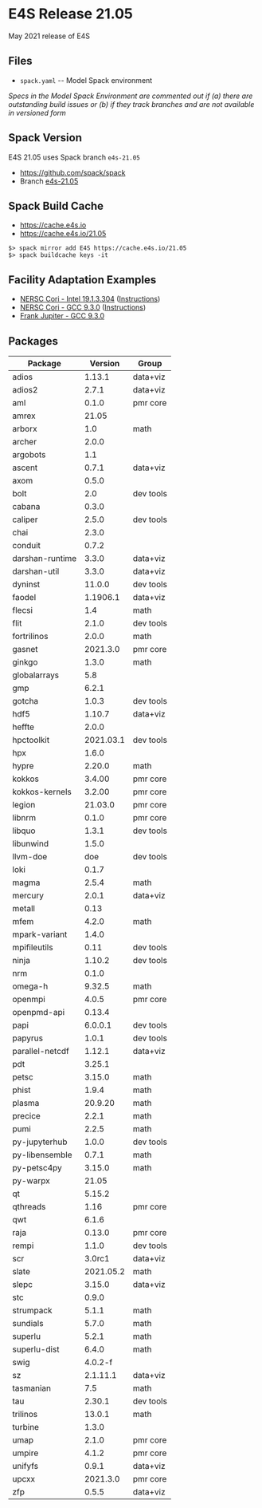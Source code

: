 # E4S Release 21.05

May 2021 release of E4S

## Files

* `spack.yaml` -- Model Spack environment
  
*Specs in the Model Spack Environment are commented out if (a) there are outstanding build issues or (b) if they track branches and are not available in versioned form*


## Spack Version

E4S 21.05 uses Spack branch `e4s-21.05`
* https://github.com/spack/spack
* Branch [e4s-21.05](https://github.com/spack/spack/tree/e4s-21.05)


## Spack Build Cache

* https://cache.e4s.io
* https://cache.e4s.io/21.05

```
$> spack mirror add E4S https://cache.e4s.io/21.05
$> spack buildcache keys -it
```


## Facility Adaptation Examples

* [NERSC Cori - Intel 19.1.3.304](https://github.com/spack/spack-configs/blob/main/UOREGON/E4S-21.05-Facility-Examples/NERSC-Cori/intel-spack.yaml) ([Instructions](https://github.com/spack/spack-configs/tree/main/UOREGON/E4S-21.05-Facility-Examples/NERSC-Cori))
* [NERSC Cori - GCC 9.3.0](https://github.com/spack/spack-configs/blob/main/UOREGON/E4S-21.05-Facility-Examples/NERSC-Cori/gcc-spack.yaml) ([Instructions](https://github.com/spack/spack-configs/tree/main/UOREGON/E4S-21.05-Facility-Examples/NERSC-Cori))
* [Frank Jupiter - GCC 9.3.0](https://github.com/spack/spack-configs/blob/main/UOREGON/E4S-21.05-Facility-Examples/Frank-Jupiter/spack.yaml)

## Packages

| Package         | Version   | Group     |
|-----------------|-----------|-----------|
| adios           | 1.13.1    | data+viz  |
| adios2          | 2.7.1     | data+viz  |
| aml             | 0.1.0     | pmr core  |
| amrex           | 21.05     |           |
| arborx          | 1.0       | math      |
| archer          | 2.0.0     |           |
| argobots        | 1.1       |           |
| ascent          | 0.7.1     | data+viz  |
| axom            | 0.5.0     |           |
| bolt            | 2.0       | dev tools |
| cabana          | 0.3.0     |           |
| caliper         | 2.5.0     | dev tools |
| chai            | 2.3.0     |           |
| conduit         | 0.7.2     |           |
| darshan-runtime | 3.3.0     | data+viz  |
| darshan-util    | 3.3.0     | data+viz  |
| dyninst         | 11.0.0    | dev tools |
| faodel          | 1.1906.1  | data+viz  |
| flecsi          | 1.4       | math      |
| flit            | 2.1.0     | dev tools |
| fortrilinos     | 2.0.0     | math      |
| gasnet          | 2021.3.0  | pmr core  |
| ginkgo          | 1.3.0     | math      |
| globalarrays    | 5.8       |           |
| gmp             | 6.2.1     |           |
| gotcha          | 1.0.3     | dev tools |
| hdf5            | 1.10.7    | data+viz  |
| heffte          | 2.0.0     |           |
| hpctoolkit      | 2021.03.1 | dev tools |
| hpx             | 1.6.0     |           |
| hypre           | 2.20.0    | math      |
| kokkos          | 3.4.00    | pmr core  |
| kokkos-kernels  | 3.2.00    | pmr core  |
| legion          | 21.03.0   | pmr core  |
| libnrm          | 0.1.0     | pmr core  |
| libquo          | 1.3.1     | dev tools |
| libunwind       | 1.5.0     |           |
| llvm-doe        | doe       | dev tools |
| loki            | 0.1.7     |           |
| magma           | 2.5.4     | math      |
| mercury         | 2.0.1     | data+viz  |
| metall          | 0.13      |           |
| mfem            | 4.2.0     | math      |
| mpark-variant   | 1.4.0     |           |
| mpifileutils    | 0.11      | dev tools |
| ninja           | 1.10.2    | dev tools |
| nrm             | 0.1.0     |           |
| omega-h         | 9.32.5    | math      |
| openmpi         | 4.0.5     | pmr core  |
| openpmd-api     | 0.13.4    |           |
| papi            | 6.0.0.1   | dev tools |
| papyrus         | 1.0.1     | dev tools |
| parallel-netcdf | 1.12.1    | data+viz  |
| pdt             | 3.25.1    |           |
| petsc           | 3.15.0    | math      |
| phist           | 1.9.4     | math      |
| plasma          | 20.9.20   | math      |
| precice         | 2.2.1     | math      |
| pumi            | 2.2.5     | math      |
| py-jupyterhub   | 1.0.0     | dev tools |
| py-libensemble  | 0.7.1     | math      |
| py-petsc4py     | 3.15.0    | math      |
| py-warpx        | 21.05     |           |
| qt              | 5.15.2    |           |
| qthreads        | 1.16      | pmr core  |
| qwt             | 6.1.6     |           |
| raja            | 0.13.0    | pmr core  |
| rempi           | 1.1.0     | dev tools |
| scr             | 3.0rc1    | data+viz  |
| slate           | 2021.05.2 | math      |
| slepc           | 3.15.0    | data+viz  |
| stc             | 0.9.0     |           |
| strumpack       | 5.1.1     | math      |
| sundials        | 5.7.0     | math      |
| superlu         | 5.2.1     | math      |
| superlu-dist    | 6.4.0     | math      |
| swig            | 4.0.2-f   |           |
| sz              | 2.1.11.1  | data+viz  |
| tasmanian       | 7.5       | math      |
| tau             | 2.30.1    | dev tools |
| trilinos        | 13.0.1    | math      |
| turbine         | 1.3.0     |           |
| umap            | 2.1.0     | pmr core  |
| umpire          | 4.1.2     | pmr core  |
| unifyfs         | 0.9.1     | data+viz  |
| upcxx           | 2021.3.0  | pmr core  |
| zfp             | 0.5.5     | data+viz  |
